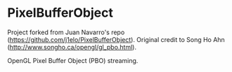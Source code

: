 PixelBufferObject
=================

Project forked from Juan Navarro's repo (https://github.com/j1elo/PixelBufferObject). Original credit to Song Ho Ahn (http://www.songho.ca/opengl/gl_pbo.html).

OpenGL Pixel Buffer Object (PBO) streaming.
